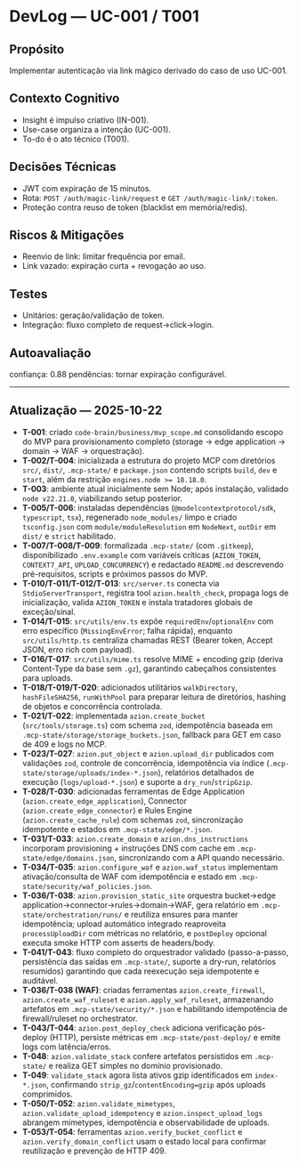# DevLog — UC-001 / T001

## Propósito
Implementar autenticação via link mágico derivado do caso de uso UC-001.

## Contexto Cognitivo
- Insight é impulso criativo (IN-001).
- Use-case organiza a intenção (UC-001).
- To-do é o ato técnico (T001).

## Decisões Técnicas
- JWT com expiração de 15 minutos.
- Rota: `POST /auth/magic-link/request` e `GET /auth/magic-link/:token`.
- Proteção contra reuso de token (blacklist em memória/redis).

## Riscos & Mitigações
- Reenvio de link: limitar frequência por email.
- Link vazado: expiração curta + revogação ao uso.

## Testes
- Unitários: geração/validação de token.
- Integração: fluxo completo de request→click→login.

## Autoavaliação
confiança: 0.88
pendências: tornar expiração configurável.

---

## Atualização — 2025-10-22

- **T-001**: criado `code-brain/business/mvp_scope.md` consolidando escopo do MVP para provisionamento completo (storage → edge application → domain → WAF → orquestração).
- **T-002/T-004**: inicializada a estrutura do projeto MCP com diretórios `src/`, `dist/`, `.mcp-state/` e `package.json` contendo scripts `build`, `dev` e `start`, além da restrição `engines.node >= 18.18.0`.
- **T-003**: ambiente atual inicialmente sem Node; após instalação, validado `node v22.21.0`, viabilizando setup posterior.
- **T-005/T-006**: instaladas dependências (`@modelcontextprotocol/sdk`, `typescript`, `tsx`), regenerado `node_modules/` limpo e criado `tsconfig.json` com `module/moduleResolution` em `NodeNext`, `outDir` em `dist/` e `strict` habilitado.
- **T-007/T-008/T-009**: formalizada `.mcp-state/` (com `.gitkeep`), disponibilizado `.env.example` com variáveis críticas (`AZION_TOKEN`, `CONTEXT7_API`, `UPLOAD_CONCURRENCY`) e redactado `README.md` descrevendo pré-requisitos, scripts e próximos passos do MVP.
- **T-010/T-011/T-012/T-013**: `src/server.ts` conecta via `StdioServerTransport`, registra tool `azion.health_check`, propaga logs de inicialização, valida `AZION_TOKEN` e instala tratadores globais de exceção/sinal.
- **T-014/T-015**: `src/utils/env.ts` expõe `requiredEnv`/`optionalEnv` com erro específico (`MissingEnvError`; falha rápida), enquanto `src/utils/http.ts` centraliza chamadas REST (Bearer token, Accept JSON, erro rich com payload).
- **T-016/T-017**: `src/utils/mime.ts` resolve MIME + encoding gzip (deriva Content-Type da base sem `.gz`), garantindo cabeçalhos consistentes para uploads.
- **T-018/T-019/T-020**: adicionados utilitários `walkDirectory`, `hashFileSHA256`, `runWithPool` para preparar leitura de diretórios, hashing de objetos e concorrência controlada.
- **T-021/T-022**: implementada `azion.create_bucket` (`src/tools/storage.ts`) com schema `zod`, idempotência baseada em `.mcp-state/storage/storage_buckets.json`, fallback para GET em caso de 409 e logs no MCP.
- **T-023/T-027**: `azion.put_object` e `azion.upload_dir` publicados com validações `zod`, controle de concorrência, idempotência via índice (`.mcp-state/storage/uploads/index-*.json`), relatórios detalhados de execução (`logs/upload-*.json`) e suporte a `dry_run`/`stripGzip`.
- **T-028/T-030**: adicionadas ferramentas de Edge Application (`azion.create_edge_application`), Connector (`azion.create_edge_connector`) e Rules Engine (`azion.create_cache_rule`) com schemas `zod`, sincronização idempotente e estados em `.mcp-state/edge/*.json`.
- **T-031/T-033**: `azion.create_domain` e `azion.dns_instructions` incorporam provisioning + instruções DNS com cache em `.mcp-state/edge/domains.json`, sincronizando com a API quando necessário.
- **T-034/T-035**: `azion.configure_waf` e `azion.waf_status` implementam ativação/consulta de WAF com idempotência e estado em `.mcp-state/security/waf_policies.json`.
- **T-036/T-038**: `azion.provision_static_site` orquestra bucket→edge application→connector→rules→domain→WAF, gera relatório em `.mcp-state/orchestration/runs/` e reutiliza ensures para manter idempotência; upload automático integrado reaproveita `processUploadDir` com métricas no relatório, e `postDeploy` opcional executa smoke HTTP com asserts de headers/body.
- **T-041/T-043**: fluxo completo do orquestrador validado (passo-a-passo, persistência das saídas em `.mcp-state/`, suporte a dry-run, relatórios resumidos) garantindo que cada reexecução seja idempotente e auditável.
- **T-036/T-038 (WAF)**: criadas ferramentas `azion.create_firewall`, `azion.create_waf_ruleset` e `azion.apply_waf_ruleset`, armazenando artefatos em `.mcp-state/security/*.json` e habilitando idempotência de firewall/ruleset no orchestrator.
- **T-043/T-044**: `azion.post_deploy_check` adiciona verificação pós-deploy (HTTP), persiste métricas em `.mcp-state/post-deploy/` e emite logs com latência/erros.
- **T-048**: `azion.validate_stack` confere artefatos persistidos em `.mcp-state/` e realiza GET simples no domínio provisionado.
- **T-049**: `validate_stack` agora lista ativos gzip identificados em `index-*.json`, confirmando `strip_gz`/`contentEncoding=gzip` após uploads comprimidos.
- **T-050/T-052**: `azion.validate_mimetypes`, `azion.validate_upload_idempotency` e `azion.inspect_upload_logs` abrangem mimetypes, idempotência e observabilidade de uploads.
- **T-053/T-054**: ferramentas `azion.verify_bucket_conflict` e `azion.verify_domain_conflict` usam o estado local para confirmar reutilização e prevenção de HTTP 409.

